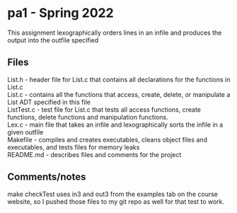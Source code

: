 # pa1 - Spring 2022
This assignment lexographically orders lines in an infile and produces the output into the outfile specified

## Files
List.h - header file for List.c that contains all declarations for the functions in List.c<br>
List.c - contains all the functions that access, create, delete, or manipulate a List ADT specified in this file <br>
ListTest.c - test file for List.c that tests all access functions, create functions, delete functions and manipulation functions. <br>
Lex.c - main file that takes an infile and lexographically sorts the infile in a given outfile<br>
Makefile - compiles and creates executables, cleans object files and executables, and tests files for memory leaks<br>
README.md - describes files and comments for the project<br>

## Comments/notes
make checkTest uses in3 and out3 from the examples tab on the course website, so I pushed those files to my git repo as well for that test to work.
